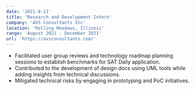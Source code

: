 ```yaml
---
date: '2021-8-21'
title: 'Research and Development Intern'
company: 'AVS Consultants Inc'
location: 'Rolling Meadows, Illinois'
range: 'August 2021 - December 2021'
url: 'https://avsconsultants.com/'
---
```


- Facilitated user group reviews and technology roadmap planning sessions to establish benchmarks for SAT Daily application.
- Contributed to the development of design docs using UML tools while adding insights from technical discussions.
- Mitigated technical risks by engaging in prototyping and PoC initiatives.
